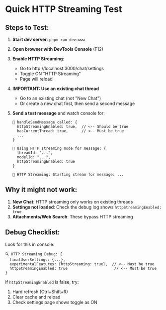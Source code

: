 # Quick HTTP Streaming Test

## Steps to Test:

1. **Start dev server**: `pnpm run dev:www`

2. **Open browser with DevTools Console** (F12)

3. **Enable HTTP Streaming**:
   - Go to http://localhost:3000/chat/settings
   - Toggle ON "HTTP Streaming" 
   - Page will reload

4. **IMPORTANT: Use an existing chat thread**
   - Go to an existing chat (not "New Chat")
   - Or create a new chat first, then send a second message

5. **Send a test message** and watch console for:
   ```
   🎯 handleSendMessage called: {
     httpStreamingEnabled: true,  // <-- Should be true
     hasCurrentThread: true,      // <-- Must be true
     ...
   }
   
   🚀 Using HTTP streaming mode for message: {
     threadId: "...",
     modelId: "...",
     httpStreamingEnabled: true
   }
   
   🌊 HTTP Streaming: Starting stream for message: ...
   ```

## Why it might not work:

1. **New Chat**: HTTP streaming only works on existing threads
2. **Settings not loaded**: Check the debug log shows `httpStreamingEnabled: true`
3. **Attachments/Web Search**: These bypass HTTP streaming

## Debug Checklist:

Look for this in console:
```
🔍 HTTP Streaming Debug: {
  finalUserSettings: {...},
  experimentalFeatures: {httpStreaming: true},  // <-- Must be true
  httpStreamingEnabled: true                     // <-- Must be true
}
```

If `httpStreamingEnabled` is false, try:
1. Hard refresh (Ctrl+Shift+R)
2. Clear cache and reload
3. Check settings page shows toggle as ON
